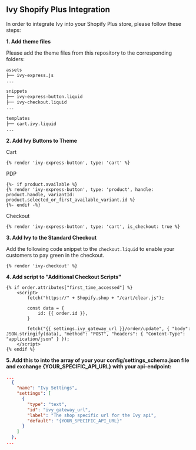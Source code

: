 ## Ivy Shopify Plus Integration

In order to integrate Ivy into your Shopify Plus store, please follow these steps:

**1. Add theme files**

Please add the theme files from this repository to the corresponding folders:

```bash
assets
├── ivy-express.js
...

snippets
├── ivy-express-button.liquid
├── ivy-checkout.liquid
...

templates
├── cart.ivy.liquid
...
```

**2. Add Ivy Buttons to Theme**

Cart

```liquid
{% render 'ivy-express-button', type: 'cart' %}

```

PDP

```liquid
{%- if product.available %}
{% render 'ivy-express-button', type: 'product', handle: product.handle, variantId: product.selected_or_first_available_variant.id %}
{%- endif -%}
```

Checkout

```liquid
{% render 'ivy-express-button', type: 'cart', is_checkout: true %}
```

**3. Add Ivy to the Standard Checkout**

Add the following code snippet to the `checkout.liquid` to enable your customers to pay green in the checkout.

```liquid
{% render 'ivy-checkout' %}
```

**4. Add script to "Additional Checkout Scripts"**

```liquid
{% if order.attributes["first_time_accessed"] %}
    <script>
        fetch("https://" + Shopify.shop + "/cart/clear.js");

        const data = {
            id: {{ order.id }},
        }

        fetch("{{ settings.ivy_gateway_url }}/order/update", { "body": JSON.stringify(data), "method": "POST", "headers": { "Content-Type": "application/json" } });
    </script>
{% endif %}
```

**5. Add this to into the array of your your config/settings_schema.json file and exchange {YOUR_SPECIFIC_API_URL} with your api-endpoint:**

```json
...
  {
    "name": "Ivy Settings",
    "settings": [
      {
        "type": "text",
        "id": "ivy_gateway_url",
        "label": "The shop specific url for the Ivy api",
        "default": "{YOUR_SPECIFIC_API_URL}"
      }
    ]
  },
...
```
